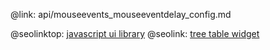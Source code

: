 @link: api/mouseevents_mouseeventdelay_config.md

@seolinktop: [javascript ui library](https://webix.com)
@seolink: [tree table widget](https://webix.com/widget/treetable/)